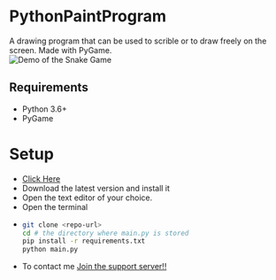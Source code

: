 # PythonPaintProgram
A drawing program that can be used to scrible or to draw freely on the screen. Made with PyGame.
<br />
![Demo of the Snake Game](https://media.giphy.com/media/ZlN6BWmtLqToBB1cc3/giphy.gif)

## Requirements
- Python 3.6+
- PyGame

# Setup
* [Click Here](https://python.org/downloads)
* Download the latest version and install it
* Open the text editor of your choice.
* Open the terminal
* ```bash
  git clone <repo-url>
  cd # the directory where main.py is stored
  pip install -r requirements.txt
  python main.py
  ```
* To contact me [Join the support server!!](https://discord.gg/twt "Support Server")
